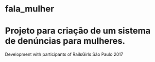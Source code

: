 # fala_mulher

# Projeto para criação de um sistema de denúncias para mulheres.

Development with participants of RailsGirls São Paulo 2017
